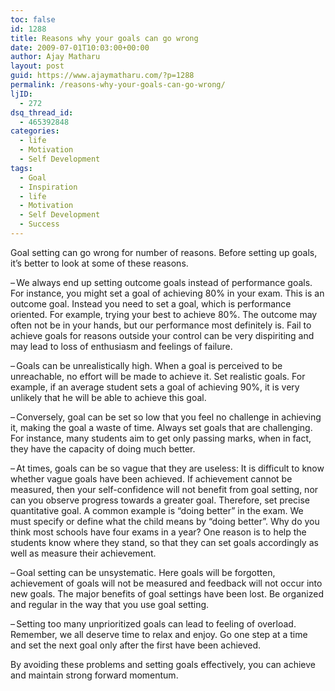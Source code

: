 ```yaml
---
toc: false
id: 1288
title: Reasons why your goals can go wrong
date: 2009-07-01T10:03:00+00:00
author: Ajay Matharu
layout: post
guid: https://www.ajaymatharu.com/?p=1288
permalink: /reasons-why-your-goals-can-go-wrong/
ljID:
  - 272
dsq_thread_id:
  - 465392848
categories:
  - life
  - Motivation
  - Self Development
tags:
  - Goal
  - Inspiration
  - life
  - Motivation
  - Self Development
  - Success
---
```

<p class="MsoNormal">
  Goal setting can go wrong for number of reasons. Before setting up goals, it’s better to look at some of these reasons.
</p>

<p class="MsoListParagraphCxSpFirst" style="text-indent: -18pt;">
  <!--[if !supportLists]-->
  
  <span><span> &#8211;<span style="font-family: &quot;Times New Roman&quot;; font-style: normal; font-variant: normal; font-weight: normal; font-size: 7pt; line-height: normal; font-size-adjust: none; font-stretch: normal; -x-system-font: none;"> </span></span></span><!--[endif]-->We always end up setting outcome goals instead of performance goals. For instance, you might set a goal of achieving 80% in your exam. This is an outcome goal. Instead you need to set a goal, which is performance oriented. For example, trying your best to achieve 80%. The outcome may often not be in your hands, but our performance most definitely is. Fail to achieve goals for reasons outside your control can be very dispiriting and may lead to loss of enthusiasm and feelings of failure.
</p>

<p class="MsoListParagraphCxSpMiddle" style="text-indent: -18pt;">
  <!--[if !supportLists]-->
  
  <span><span> &#8211;<span style="font-family: &quot;Times New Roman&quot;; font-style: normal; font-variant: normal; font-weight: normal; font-size: 7pt; line-height: normal; font-size-adjust: none; font-stretch: normal; -x-system-font: none;"> </span></span></span><!--[endif]-->Goals can be unrealistically high. When a goal is perceived to be unreachable, no effort will be made to achieve it. Set realistic goals. For example, if an average student sets a goal of achieving 90%, it is very unlikely that he will be able to achieve this goal.
</p>

<p class="MsoListParagraphCxSpMiddle" style="text-indent: -18pt;">
  <!--[if !supportLists]-->
  
  <span><span> &#8211;<span style="font-family: &quot;Times New Roman&quot;; font-style: normal; font-variant: normal; font-weight: normal; font-size: 7pt; line-height: normal; font-size-adjust: none; font-stretch: normal; -x-system-font: none;"> </span></span></span><!--[endif]-->Conversely, goal can be set so low that you feel no challenge in achieving it, making the goal a waste of time. Always set goals that are challenging. For instance, many students aim to get only passing marks, when in fact, they have the capacity of doing much better.
</p>

<p class="MsoListParagraphCxSpMiddle" style="text-indent: -18pt;">
  <!--[if !supportLists]-->
  
  <span><span> &#8211;<span style="font-family: &quot;Times New Roman&quot;; font-style: normal; font-variant: normal; font-weight: normal; font-size: 7pt; line-height: normal; font-size-adjust: none; font-stretch: normal; -x-system-font: none;"> </span></span></span><!--[endif]-->At times, goals can be so vague that they are useless: It is difficult to know whether vague goals have been achieved. If achievement cannot be measured, then your self-confidence will not benefit from goal setting, nor can you observe progress towards a greater goal. Therefore, set precise quantitative goal. A common example is “doing better” in the exam. We must specify or define what the child means by “doing better”. Why do you think most schools have four exams in a year? One reason is to help the students know where they stand, so that they can set goals accordingly as well as measure their achievement.
</p>

<p class="MsoListParagraphCxSpMiddle" style="text-indent: -18pt;">
  <!--[if !supportLists]-->
  
  <span><span> &#8211;<span style="font-family: &quot;Times New Roman&quot;; font-style: normal; font-variant: normal; font-weight: normal; font-size: 7pt; line-height: normal; font-size-adjust: none; font-stretch: normal; -x-system-font: none;"> </span></span></span>Goal setting can be unsystematic. Here goals will be forgotten, achievement of goals will not be measured and feedback will not occur into new goals. The major benefits of goal settings have been lost. Be organized and regular in the way that you use goal setting.
</p>

<p class="MsoListParagraphCxSpLast" style="text-indent: -18pt;">
  <!--[if !supportLists]-->
  
  <span><span> &#8211;<span style="font-family: &quot;Times New Roman&quot;; font-style: normal; font-variant: normal; font-weight: normal; font-size: 7pt; line-height: normal; font-size-adjust: none; font-stretch: normal; -x-system-font: none;"> </span></span></span><!--[endif]-->Setting too many unprioritized goals can lead to feeling of overload. Remember, we all deserve time to relax and enjoy. Go one step at a time and set the next goal only after the first have been achieved.
</p>

<p class="MsoNormal">
  By avoiding these problems and setting goals effectively, you can achieve and maintain strong forward momentum.
</p>
